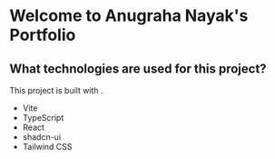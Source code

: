 # Welcome to Anugraha Nayak's Portfolio



## What technologies are used for this project?

This project is built with .

- Vite
- TypeScript
- React
- shadcn-ui
- Tailwind CSS
